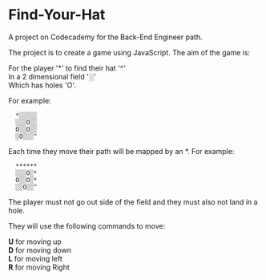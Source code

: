 # Find-Your-Hat
A project on Codecademy for the Back-End Engineer path. 


The project is to create a game using JavaScript. The aim of the game is:

For the player '*' to find their hat '^'\
In a 2 dimensional field '░'\
Which has holes 'O'.

For example:

      *░░░░░
      ░░░O░░
      O░░O░░
      ░O░░░^
      
Each time they move their path will be mapped by an *. For example:

      ******
      ░░░O░*
      O░░O░*
      ░░O░░^
      
The player must not go out side of the field and they must also not land in a hole.

They will use the following commands to move:

**U** for moving up\
**D** for moving down\
**L** for moving left\
**R** for moving Right


